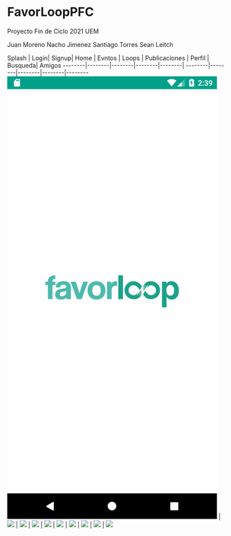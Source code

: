 # FavorLoopPFC
Proyecto Fin de Ciclo 2021 UEM

Juan Moreno
Nacho Jimenez
Santiago Torres
Sean Leitch



Splash | Login| Signup| Home | Evntos | Loops | Publicaciones | Perfil | Busqueda| Amigos
--------|--------|--------|--------|--------|
--------|--------|--------|--------|--------
![](app/img/splash.jpg) | ![](img/login.jpg) | ![](img/signup.jpg) | ![](img/home.jpg) | ![](img/eventos.jpg)
| ![](img/loops.jpg) | ![](img/publicaciones.jpg) | ![](img/perfil.jpg) | ![](img/busqueda.jpg) | ![](img/amigos.jpg)
